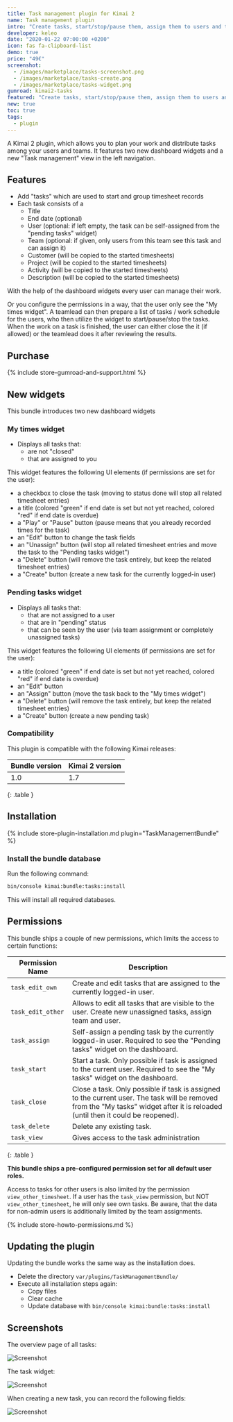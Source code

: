 ```yaml
---
title: Task management plugin for Kimai 2
name: Task management plugin
intro: "Create tasks, start/stop/pause them, assign them to users and teams and record times - a todo-list management plugin for Kimai 2 that features two new dashboard widgets"
developer: keleo
date: "2020-01-22 07:00:00 +0200"
icon: fas fa-clipboard-list
demo: true 
price: "49€"
screenshot: 
  - /images/marketplace/tasks-screenshot.png
  - /images/marketplace/tasks-create.png
  - /images/marketplace/tasks-widget.png
gumroad: kimai2-tasks
featured: "Create tasks, start/stop/pause them, assign them to users and teams - a todo-list management plugin that is connected to your time-tracker and features two new dashboard widgets" 
new: true
toc: true
tags:
  - plugin
---
```


A Kimai 2 plugin, which allows you to plan your work and distribute tasks among your users and teams.
It features two new dashboard widgets and a new "Task management" view in the left navigation.

## Features

- Add "tasks" which are used to start and group timesheet records
- Each task consists of a 
  - Title
  - End date (optional)
  - User (optional: if left empty, the task can be self-assigned from the "pending tasks" widget)
  - Team (optional: if given, only users from this team see this task and can assign it)
  - Customer (will be copied to the started timesheets)
  - Project (will be copied to the started timesheets)
  - Activity (will be copied to the started timesheets)
  - Description (will be copied to the started timesheets)

With the help of the dashboard widgets every user can manage their work. 

Or you configure the permissions in a way, that the user only see the "My times widget". 
A teamlead can then prepare a list of tasks / work schedule for the users, who then utilize the widget to start/pause/stop the tasks. 
When the work on a task is finished, the user can either close the it (if allowed) or the teamlead does it after reviewing the results.  

## Purchase

{% include store-gumroad-and-support.html %}

## New widgets

This bundle introduces two new dashboard widgets

### My times widget

- Displays all tasks that:
    - are not "closed"
    - that are assigned to you

This widget features the following UI elements (if permissions are set for the user):
  - a checkbox to close the task (moving to status done will stop all related timesheet entries)
  - a title (colored "green" if end date is set but not yet reached, colored "red" if end date is overdue)
  - a "Play" or "Pause" button (pause means that you already recorded times for the task) 
  - an "Edit" button to change the task fields
  - an "Unassign" button (will stop all related timesheet entries and move the task to the "Pending tasks widget")
  - a "Delete" button (will remove the task entirely, but keep the related timesheet entries)
  - a "Create" button (create a new task for the currently logged-in user)      

### Pending tasks widget

- Displays all tasks that:
    - that are not assigned to a user
    - that are in "pending" status
    - that can be seen by the user (via team assignment or completely unassigned tasks)

This widget features the following UI elements (if permissions are set for the user):
  - a title (colored "green" if end date is set but not yet reached, colored "red" if end date is overdue)
  - an "Edit" button
  - an "Assign" button (move the task back to the "My times widget")
  - a "Delete" button (will remove the task entirely, but keep the related timesheet entries)
  - a "Create" button (create a new pending task)   

### Compatibility

This plugin is compatible with the following Kimai releases:

| Bundle version    | Kimai 2 version           |
| ---               |---                        |
| 1.0               | 1.7                       |
{: .table }

## Installation

{% include store-plugin-installation.md plugin="TaskManagementBundle" %}

### Install the bundle database

Run the following command:

```bash
bin/console kimai:bundle:tasks:install
```

This will install all required databases.

## Permissions

This bundle ships a couple of new permissions, which limits the access to certain functions:

| Permission Name   | Description |
|---                |--- |
| `task_edit_own`   | Create and edit tasks that are assigned to the currently logged-in user. |
| `task_edit_other` | Allows to edit all tasks that are visible to the user. Create new unassigned tasks, assign team and user. |
| `task_assign`     | Self-assign a pending task by the currently logged-in user. Required to see the "Pending tasks" widget on the dashboard. |
| `task_start`      | Start a task. Only possible if task is assigned to the current user. Required to see the "My tasks" widget on the dashboard. |
| `task_close`      | Close a task. Only possible if task is assigned to the current user. The task will be removed from the "My tasks" widget after it is reloaded (until then it could be reopened). |
| `task_delete`     | Delete any existing task. |
| `task_view`       | Gives access to the task administration |
{: .table }

**This bundle ships a pre-configured permission set for all default user roles.**

Access to tasks for other users is also limited by the permission `view_other_timesheet`.
If a user has the `task_view` permission, but NOT `view_other_timesheet`, he will only see own tasks.
Be aware, that the data for non-admin users is additionally limited by the team assignments.
 
{% include store-howto-permissions.md %}

## Updating the plugin

Updating the bundle works the same way as the installation does. 

- Delete the directory `var/plugins/TaskManagementBundle/`
- Execute all installation steps again:
  - Copy files
  - Clear cache
  - Update database with `bin/console kimai:bundle:tasks:install` 

## Screenshots

The overview page of all tasks:

![Screenshot](https://www.kimai.org/images/marketplace/tasks-screenshot.png)

The task widget:

![Screenshot](https://www.kimai.org/images/marketplace/tasks-widget.png)

When creating a new task, you can record the following fields:

![Screenshot](https://www.kimai.org/images/marketplace/tasks-create.png)
